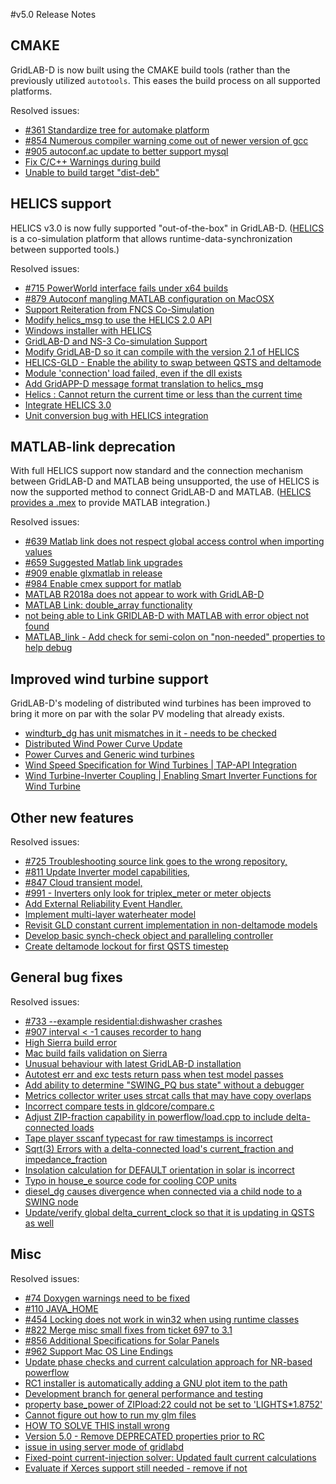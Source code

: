 #v5.0 Release Notes

## CMAKE
GridLAB-D is now built using the CMAKE build tools (rather than the previously utilized `autotools`. This eases the build process on all supported platforms.

Resolved issues:

- [#361 Standardize tree for automake platform](https://github.com/gridlab-d/gridlab-d/issues/361)
- [#854 Numerous compiler warning come out of newer version of gcc](https://github.com/gridlab-d/gridlab-d/issues/854)
- [#905 autoconf.ac update to better support mysql](https://github.com/gridlab-d/gridlab-d/issues/905)
- [Fix C/C++ Warnings during build](https://github.com/gridlab-d/gridlab-d/issues/1038)
- [Unable to build target "dist-deb"](https://github.com/gridlab-d/gridlab-d/issues/1226)


## HELICS support
HELICS v3.0 is now fully supported "out-of-the-box" in GridLAB-D. ([HELICS](https://helics.org) is a co-simulation platform that allows runtime-data-synchronization between supported tools.) 

Resolved issues:

- [#715 PowerWorld interface fails under x64 builds](https://github.com/gridlab-d/gridlab-d/issues/715)
- [#879 Autoconf mangling MATLAB configuration on MacOSX](https://github.com/gridlab-d/gridlab-d/issues/879)
- [Support Reiteration from FNCS Co-Simulation](https://github.com/gridlab-d/gridlab-d/issues/1045)
- [Modify helics_msg to use the HELICS 2.0 API](https://github.com/gridlab-d/gridlab-d/issues/1153)
- [Windows installer with HELICS](hhttps://github.com/gridlab-d/gridlab-d/issues/1170)
- [GridLAB-D and NS-3 Co-simulation Support](https://github.com/gridlab-d/gridlab-d/issues/1072)
- [Modify GridLAB-D so it can compile with the version 2.1 of HELICS](https://github.com/gridlab-d/gridlab-d/issues/1179)
- [HELICS-GLD - Enable the ability to swap between QSTS and deltamode](https://github.com/gridlab-d/gridlab-d/issues/1209)
- [Module 'connection' load failed, even if the dll exists](https://github.com/gridlab-d/gridlab-d/issues/1227)
- [Add GridAPP-D message format translation to helics_msg](https://github.com/gridlab-d/gridlab-d/issues/1230)
- [Helics : Cannot return the current time or less than the current time](https://github.com/gridlab-d/gridlab-d/issues/1253)
- [Integrate HELICS 3.0](https://github.com/gridlab-d/gridlab-d/issues/1279)
- [Unit conversion bug with HELICS integration](https://github.com/gridlab-d/gridlab-d/issues/1302)


## MATLAB-link deprecation
With full HELICS support now standard and the connection mechanism between GridLAB-D and MATLAB being unsupported, the use of HELICS is now the supported method to connect GridLAB-D and MATLAB. ([HELICS provides a .mex](https://github.com/GMLC-TDC/matHELICS) to provide MATLAB integration.)

Resolved issues:

- [#639 Matlab link does not respect global access control when importing values](https://github.com/gridlab-d/gridlab-d/issues/639)
- [#659 Suggested Matlab link upgrades](https://github.com/gridlab-d/gridlab-d/issues/659)
- [#909 enable glxmatlab in release](https://github.com/gridlab-d/gridlab-d/issues/909)
- [#984 Enable cmex support for matlab](https://github.com/gridlab-d/gridlab-d/issues/984)
- [MATLAB R2018a does not appear to work with GridLAB-D](https://github.com/gridlab-d/gridlab-d/issues/1168)
- [MATLAB Link: double_array functionality](https://github.com/gridlab-d/gridlab-d/issues/1217)
- [not being able to Link GRIDLAB-D with MATLAB with error object not found](https://github.com/gridlab-d/gridlab-d/issues/1309)
- [MATLAB_link - Add check for semi-colon on "non-needed" properties to help debug](https://github.com/gridlab-d/gridlab-d/issues/1328)

## Improved wind turbine support

GridLAB-D's modeling of distributed wind turbines has been improved to bring it more on par with the solar PV modeling that already exists.

- [windturb_dg has unit mismatches in it - needs to be checked](https://github.com/gridlab-d/gridlab-d/issues/1039)
- [Distributed Wind Power Curve Update](https://github.com/gridlab-d/gridlab-d/issues/1190)
- [Power Curves and Generic wind turbines](https://github.com/gridlab-d/gridlab-d/issues/1284)
- [Wind Speed Specification for Wind Turbines | TAP-API Integration](https://github.com/gridlab-d/gridlab-d/issues/1330)
- [Wind Turbine-Inverter Coupling | Enabling Smart Inverter Functions for Wind Turbine](https://github.com/gridlab-d/gridlab-d/issues/1364)


## Other new features

Resolved issues:

- [#725 Troubleshooting source link goes to the wrong repository,](https://github.com/gridlab-d/gridlab-d/issues/725)
- [#811 Update Inverter model capabilities,](https://github.com/gridlab-d/gridlab-d/issues/811)
- [#847 Cloud transient model,](https://github.com/gridlab-d/gridlab-d/issues/847)
- [#991 - Inverters only look for triplex_meter or meter objects](https://github.com/gridlab-d/gridlab-d/issues/991)
- [Add External Reliability Event Handler.](https://github.com/gridlab-d/gridlab-d/issues/1162)
- [Implement multi-layer waterheater model](https://github.com/gridlab-d/gridlab-d/issues/1175)
- [Revisit GLD constant current implementation in non-deltamode models](https://github.com/gridlab-d/gridlab-d/issues/1239)
- [Develop basic synch-check object and paralleling controller](https://github.com/gridlab-d/gridlab-d/issues/1240)
- [Create deltamode lockout for first QSTS timestep](https://github.com/gridlab-d/gridlab-d/issues/1287)

## General bug fixes

Resolved issues:

- [#733 --example residential:dishwasher crashes](https://github.com/gridlab-d/gridlab-d/issues/733)
- [#907 interval < -1 causes recorder to hang](https://github.com/gridlab-d/gridlab-d/issues/907)
- [High Sierra build error](https://github.com/gridlab-d/gridlab-d/issues/1112)
- [Mac build fails validation on Sierra](https://github.com/gridlab-d/gridlab-d/issues/1034)
- [Unusual behaviour with latest GridLAB-D installation](https://github.com/gridlab-d/gridlab-d/issues/1043)
- [Autotest err and exc tests return pass when test model passes](https://github.com/gridlab-d/gridlab-d/issues/1104)
- [Add ability to determine "SWING_PQ bus state" without a debugger](https://github.com/gridlab-d/gridlab-d/issues/1277)
- [Metrics collector writer uses strcat calls that may have copy overlaps](https://github.com/gridlab-d/gridlab-d/issues/1294)
- [Incorrect compare tests in gldcore/compare.c](https://github.com/gridlab-d/gridlab-d/issues/1297)
- [Adjust ZIP-fraction capability in powerflow/load.cpp to include delta-connected loads](https://github.com/gridlab-d/gridlab-d/issues/1305)
- [Tape player sscanf typecast for raw timestamps is incorrect](https://github.com/gridlab-d/gridlab-d/issues/1311)
- [Sqrt(3) Errors with a delta-connected load's current_fraction and impedance_fraction](https://github.com/gridlab-d/gridlab-d/issues/1312)
- [Insolation calculation for DEFAULT orientation in solar is incorrect](https://github.com/gridlab-d/gridlab-d/issues/1333)
- [Typo in house_e source code for cooling COP units](https://github.com/gridlab-d/gridlab-d/issues/1337)
- [diesel_dg causes divergence when connected via a child node to a SWING node](https://github.com/gridlab-d/gridlab-d/issues/1344)
- [Update/verify global delta_current_clock so that it is updating in QSTS as well](https://github.com/gridlab-d/gridlab-d/issues/1370)

## Misc

Resolved issues:

- [#74 Doxygen warnings need to be fixed](https://github.com/gridlab-d/gridlab-d/issues/74)
- [#110 JAVA_HOME](https://github.com/gridlab-d/gridlab-d/issues/110)
- [#454 Locking does not work in win32 when using runtime classes](https://github.com/gridlab-d/gridlab-d/issues/454)
- [#822 Merge misc small fixes from ticket 697 to 3.1](https://github.com/gridlab-d/gridlab-d/issues/822)
- [#856 Additional Specifications for Solar Panels](https://github.com/gridlab-d/gridlab-d/issues/856)
- [#962 Support Mac OS Line Endings](https://github.com/gridlab-d/gridlab-d/issues/962)
- [Update phase checks and current calculation approach for NR-based powerflow](https://github.com/gridlab-d/gridlab-d/issues/1052)
- [RC1 installer is automatically adding a GNU plot item to the path](https://github.com/gridlab-d/gridlab-d/issues/1088)
- [Development branch for general performance and testing](https://github.com/gridlab-d/gridlab-d/issues/1091)
- [property base_power of ZIPload:22 could not be set to 'LIGHTS*1.8752'](https://github.com/gridlab-d/gridlab-d/issues/1163)
- [Cannot figure out how to run my glm files](https://github.com/gridlab-d/gridlab-d/issues/1188)
- [HOW TO SOLVE THIS install wrong](https://github.com/gridlab-d/gridlab-d/issues/1189)
- [Version 5.0 - Remove DEPRECATED properties prior to RC](https://github.com/gridlab-d/gridlab-d/issues/1288)
- [issue in using server mode of gridlabd](https://github.com/gridlab-d/gridlab-d/issues/1317)
- [Fixed-point current-injection solver: Updated fault current calculations](https://github.com/gridlab-d/gridlab-d/issues/1348)
- [Evaluate if Xerces support still needed - remove if not](https://github.com/gridlab-d/gridlab-d/issues/1367)

